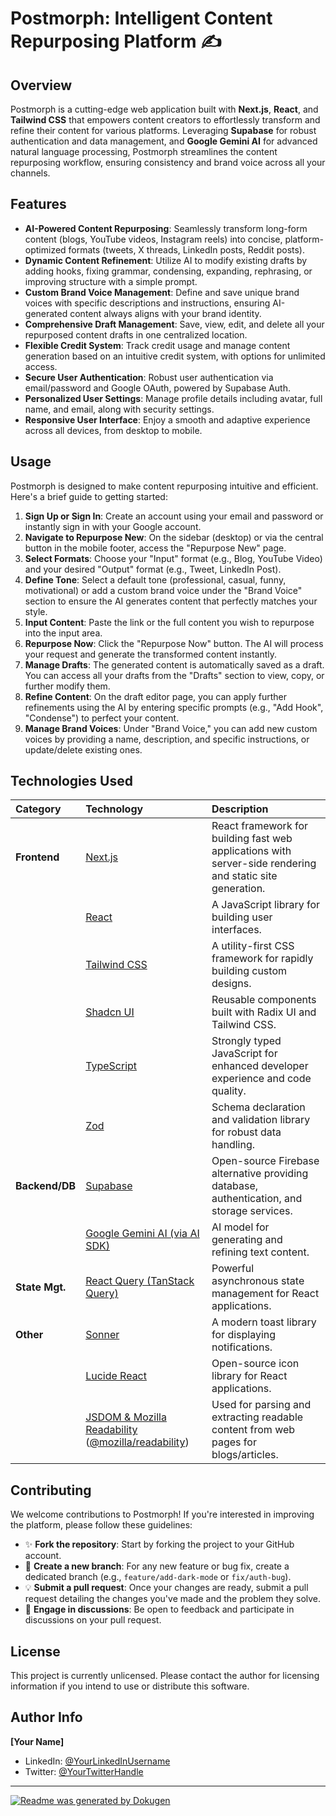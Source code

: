 # Postmorph: Intelligent Content Repurposing Platform ✍️

## Overview
Postmorph is a cutting-edge web application built with **Next.js**, **React**, and **Tailwind CSS** that empowers content creators to effortlessly transform and refine their content for various platforms. Leveraging **Supabase** for robust authentication and data management, and **Google Gemini AI** for advanced natural language processing, Postmorph streamlines the content repurposing workflow, ensuring consistency and brand voice across all your channels.

## Features
*   **AI-Powered Content Repurposing**: Seamlessly transform long-form content (blogs, YouTube videos, Instagram reels) into concise, platform-optimized formats (tweets, X threads, LinkedIn posts, Reddit posts).
*   **Dynamic Content Refinement**: Utilize AI to modify existing drafts by adding hooks, fixing grammar, condensing, expanding, rephrasing, or improving structure with a simple prompt.
*   **Custom Brand Voice Management**: Define and save unique brand voices with specific descriptions and instructions, ensuring AI-generated content always aligns with your brand identity.
*   **Comprehensive Draft Management**: Save, view, edit, and delete all your repurposed content drafts in one centralized location.
*   **Flexible Credit System**: Track credit usage and manage content generation based on an intuitive credit system, with options for unlimited access.
*   **Secure User Authentication**: Robust user authentication via email/password and Google OAuth, powered by Supabase Auth.
*   **Personalized User Settings**: Manage profile details including avatar, full name, and email, along with security settings.
*   **Responsive User Interface**: Enjoy a smooth and adaptive experience across all devices, from desktop to mobile.

## Usage
Postmorph is designed to make content repurposing intuitive and efficient. Here's a brief guide to getting started:

1.  **Sign Up or Sign In**: Create an account using your email and password or instantly sign in with your Google account.
2.  **Navigate to Repurpose New**: On the sidebar (desktop) or via the central button in the mobile footer, access the "Repurpose New" page.
3.  **Select Formats**: Choose your "Input" format (e.g., Blog, YouTube Video) and your desired "Output" format (e.g., Tweet, LinkedIn Post).
4.  **Define Tone**: Select a default tone (professional, casual, funny, motivational) or add a custom brand voice under the "Brand Voice" section to ensure the AI generates content that perfectly matches your style.
5.  **Input Content**: Paste the link or the full content you wish to repurpose into the input area.
6.  **Repurpose Now**: Click the "Repurpose Now" button. The AI will process your request and generate the transformed content instantly.
7.  **Manage Drafts**: The generated content is automatically saved as a draft. You can access all your drafts from the "Drafts" section to view, copy, or further modify them.
8.  **Refine Content**: On the draft editor page, you can apply further refinements using the AI by entering specific prompts (e.g., "Add Hook", "Condense") to perfect your content.
9.  **Manage Brand Voices**: Under "Brand Voice," you can add new custom voices by providing a name, description, and specific instructions, or update/delete existing ones.

## Technologies Used

| Category        | Technology                                                                                                  | Description                                                                                             |
| :-------------- | :---------------------------------------------------------------------------------------------------------- | :------------------------------------------------------------------------------------------------------ |
| **Frontend**    | [Next.js](https://nextjs.org/)                                                                              | React framework for building fast web applications with server-side rendering and static site generation. |
|                 | [React](https://react.dev/)                                                                                 | A JavaScript library for building user interfaces.                                                      |
|                 | [Tailwind CSS](https://tailwindcss.com/)                                                                  | A utility-first CSS framework for rapidly building custom designs.                                      |
|                 | [Shadcn UI](https://ui.shadcn.com/)                                                                         | Reusable components built with Radix UI and Tailwind CSS.                                               |
|                 | [TypeScript](https://www.typescriptlang.org/)                                                               | Strongly typed JavaScript for enhanced developer experience and code quality.                           |
|                 | [Zod](https://zod.dev/)                                                                                     | Schema declaration and validation library for robust data handling.                                     |
| **Backend/DB**  | [Supabase](https://supabase.com/)                                                                           | Open-source Firebase alternative providing database, authentication, and storage services.              |
|                 | [Google Gemini AI (via AI SDK)](https://ai.google.dev/models/gemini)                                        | AI model for generating and refining text content.                                                      |
| **State Mgt.**  | [React Query (TanStack Query)](https://tanstack.com/query/latest)                                           | Powerful asynchronous state management for React applications.                                          |
| **Other**       | [Sonner](https://sonner.emilkowal.ski/)                                                                     | A modern toast library for displaying notifications.                                                    |
|                 | [Lucide React](https://lucide.dev/)                                                                         | Open-source icon library for React applications.                                                        |
|                 | [JSDOM & Mozilla Readability](https://www.npmjs.com/package/jsdom) ([@mozilla/readability](https://www.npmjs.com/package/@mozilla/readability)) | Used for parsing and extracting readable content from web pages for blogs/articles.                     |


## Contributing
We welcome contributions to Postmorph! If you're interested in improving the platform, please follow these guidelines:

*   ✨ **Fork the repository**: Start by forking the project to your GitHub account.
*   🌳 **Create a new branch**: For any new feature or bug fix, create a dedicated branch (e.g., `feature/add-dark-mode` or `fix/auth-bug`).
*   💡 **Submit a pull request**: Once your changes are ready, submit a pull request detailing the changes you've made and the problem they solve.
*   💬 **Engage in discussions**: Be open to feedback and participate in discussions on your pull request.

## License
This project is currently unlicensed. Please contact the author for licensing information if you intend to use or distribute this software.

## Author Info
**[Your Name]**

*   LinkedIn: [@YourLinkedInUsername](https://linkedin.com/in/YourLinkedInUsername)
*   Twitter: [@YourTwitterHandle](https://twitter.com/YourTwitterHandle)

---

[![Readme was generated by Dokugen](https://img.shields.io/badge/Readme%20was%20generated%20by-Dokugen-brightgreen)](https://www.npmjs.com/package/dokugen)